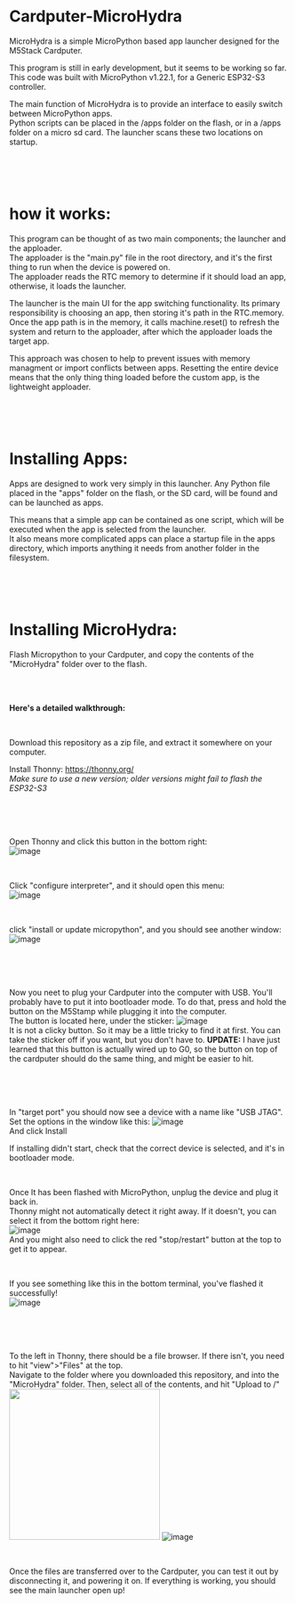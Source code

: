 # Cardputer-MicroHydra
MicroHydra is a simple MicroPython based app launcher designed for the M5Stack Cardputer.

This program is still in early development, but it seems to be working so far. 
This code was built with MicroPython v1.22.1, for a Generic ESP32-S3 controller.

The main function of MicroHydra is to provide an interface to easily switch between MicroPython apps.   
Python scripts can be placed in the /apps folder on the flash, or in a /apps folder on a micro sd card. The launcher scans these two locations on startup. 

<br /><br /><br />




# how it works:

This program can be thought of as two main components; the launcher and the apploader.   
The apploader is the "main.py" file in the root directory, and it's the first thing to run when the device is powered on.   
The apploader reads the RTC memory to determine if it should load an app, otherwise, it loads the launcher.

The launcher is the main UI for the app switching functionality. Its primary responsibility is choosing an app, then storing it's path in the RTC.memory. 
Once the app path is in the memory, it calls machine.reset() to refresh the system and return to the apploader, after which the apploader loads the target app. 

This approach was chosen to help to prevent issues with memory managment or import conflicts between apps. Resetting the entire device means that the only thing thing loaded before the custom app, is the lightweight apploader.

<br /><br /><br />




# Installing Apps:
Apps are designed to work very simply in this launcher. Any Python file placed in the "apps" folder on the flash, or the SD card, will be found and can be launched as apps. 

This means that a simple app can be contained as one script, which will be executed when the app is selected from the launcher.   
It also means more complicated apps can place a startup file in the apps directory, which imports anything it needs from another folder in the filesystem. 

<br /><br /><br />




# Installing MicroHydra:

Flash Micropython to your Cardputer, and copy the contents of the "MicroHydra" folder over to the flash. 

<br />
<br />

**Here's a detailed walkthrough:**

<br />

Download this repository as a zip file, and extract it somewhere on your computer. 

Install Thonny: https://thonny.org/   
*Make sure to use a new version; older versions might fail to flash the ESP32-S3*

<br /> 
<br />
<br />

Open Thonny and click this button in the bottom right:   
![image](https://github.com/echo-lalia/Cardputer-MicroHydra/assets/108598670/2464f837-59f0-40d5-860c-52b65d62aa7a)

<br />

Click "configure interpreter", and it should open this menu:   
![image](https://github.com/echo-lalia/Cardputer-MicroHydra/assets/108598670/7a51e32e-9864-4d75-bd43-798e99c9d10a)


<br />

click "install or update micropython", and you should see another window:   
![image](https://github.com/echo-lalia/Cardputer-MicroHydra/assets/108598670/ef450be6-6025-4bf0-ae0b-e7227209d4ea)

<br />
<br />
<br />

Now you neet to plug your Cardputer into the computer with USB. You'll probably have to put it into bootloader mode. 
To do that, press and hold the button on the M5Stamp while plugging it into the computer.   
The button is located here, under the sticker:
![image](https://github.com/echo-lalia/Cardputer-MicroHydra/assets/108598670/2d65ae77-eb1a-4316-b342-690c7b051d25)   
It is not a clicky button. So it may be a little tricky to find it at first. You can take the sticker off if you want, but you don't have to. 
**UPDATE:** I have just learned that this button is actually wired up to G0, so the button on top of the cardputer should do the same thing, and might be easier to hit. 


<br />
<br />
<br />

In "target port" you should now see a device with a name like "USB JTAG". Set the options in the window like this:
![image](https://github.com/echo-lalia/Cardputer-MicroHydra/assets/108598670/06022ade-a5c3-4b95-be50-d086f963eb6f)   
And click Install

If installing didn't start, check that the correct device is selected, and it's in bootloader mode.   

<br />

Once It has been flashed with MicroPython, unplug the device and plug it back in.   
Thonny might not automatically detect it right away. If it doesn't, you can select it from the bottom right here:   
![image](https://github.com/echo-lalia/Cardputer-MicroHydra/assets/108598670/7835950b-d773-4de7-9d2b-5de1663b2070)   
And you might also need to click the red "stop/restart" button at the top to get it to appear. 

<br />

If you see something like this in the bottom terminal, you've flashed it successfully!   
![image](https://github.com/echo-lalia/Cardputer-MicroHydra/assets/108598670/6c4079eb-3921-4f1c-a269-f503a7ccab40)   

<br />
<br />
<br />

To the left in Thonny, there should be a file browser. If there isn't, you need to hit "view">"Files" at the top.   
Navigate to the folder where you downloaded this repository, and into the "MicroHydra" folder. Then, select all of the contents, and hit "Upload to /"   
<img width="271" src="https://github.com/echo-lalia/Cardputer-MicroHydra/assets/108598670/d62bb4ac-f29a-4a7c-8658-e59a886c28fe"> 
![image](https://github.com/echo-lalia/Cardputer-MicroHydra/assets/108598670/85365da5-1aaf-466c-95b1-76b3fc4f9183)

<br />

Once the files are transferred over to the Cardputer, you can test it out by disconnecting it, and powering it on. If everything is working, you should see the main launcher open up!

